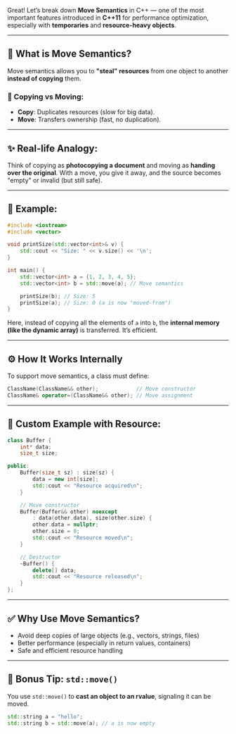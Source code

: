 Great! Let’s break down **Move Semantics** in C++ — one of the most important features introduced in **C++11** for performance optimization, especially with **temporaries** and **resource-heavy objects**.

---

## 🔄 What is Move Semantics?

Move semantics allows you to **"steal" resources** from one object to another **instead of copying** them.

### 🔧 Copying vs Moving:
- **Copy**: Duplicates resources (slow for big data).
- **Move**: Transfers ownership (fast, no duplication).

---

## ✨ Real-life Analogy:
Think of copying as **photocopying a document** and moving as **handing over the original**. With a move, you give it away, and the source becomes "empty" or invalid (but still safe).

---

## 🧪 Example:

```cpp
#include <iostream>
#include <vector>

void printSize(std::vector<int>& v) {
    std::cout << "Size: " << v.size() << '\n';
}

int main() {
    std::vector<int> a = {1, 2, 3, 4, 5};
    std::vector<int> b = std::move(a); // Move semantics

    printSize(b); // Size: 5
    printSize(a); // Size: 0 (a is now "moved-from")
}
```

Here, instead of copying all the elements of `a` into `b`, the **internal memory (like the dynamic array)** is transferred. It’s efficient.

---

## ⚙️ How It Works Internally

To support move semantics, a class must define:
```cpp
ClassName(ClassName&& other);            // Move constructor
ClassName& operator=(ClassName&& other); // Move assignment
```

---

## 🧱 Custom Example with Resource:

```cpp
class Buffer {
    int* data;
    size_t size;

public:
    Buffer(size_t sz) : size(sz) {
        data = new int[size];
        std::cout << "Resource acquired\n";
    }

    // Move constructor
    Buffer(Buffer&& other) noexcept
        : data(other.data), size(other.size) {
        other.data = nullptr;
        other.size = 0;
        std::cout << "Resource moved\n";
    }

    // Destructor
    ~Buffer() {
        delete[] data;
        std::cout << "Resource released\n";
    }
};
```

---

## ✅ Why Use Move Semantics?

- Avoid deep copies of large objects (e.g., vectors, strings, files)
- Better performance (especially in return values, containers)
- Safe and efficient resource handling

---

## 🧠 Bonus Tip: `std::move()`
You use `std::move()` to **cast an object to an rvalue**, signaling it can be moved.

```cpp
std::string a = "hello";
std::string b = std::move(a); // a is now empty
```
